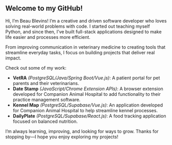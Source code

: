 ## Welcome to my GitHub!

Hi, I’m Beau Blevins! I’m a creative and driven software developer who loves solving real-world problems with code. I started out teaching myself Python, and since then, I’ve built full-stack applications designed to make life easier and processes more efficient.  

From improving communication in veterinary medicine to creating tools that streamline everyday tasks, I focus on building projects that deliver real impact.  

Check out some of my work:  
- **VetRA** *(PostgreSQL/Java/Spring Boot/Vue.js)*: A patient portal for pet parents and their veterinarians.  
- **Date Stamp** *(JavaScript/Chrome Extension APIs)*: A browser extension developed for Companion Animal Hospital to add functionality to their practice management software.  
- **Kennel Map** *(PostgreSQL/Supabase/Vue.js)*: An application developed for Companion Animal Hospital to help streamline kennel processes.
- **DailyPlate** *(PostgreSQL/Supabase/React.js)*: A food tracking application focused on balanced nutrition.

I’m always learning, improving, and looking for ways to grow. Thanks for stopping by—I hope you enjoy exploring my projects!
